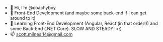 - 👋 Hi, I’m @coachyboy
- 👀 Front-End Development (and maybe some back-end if I can get around to it)
- 🌱 Learning Front-End Development (Angular, React (in that order!)) and some Back-End (.NET Core). SLOW AND STEADY! >:)
- 📫 scott.milnes.14@gmail.com
